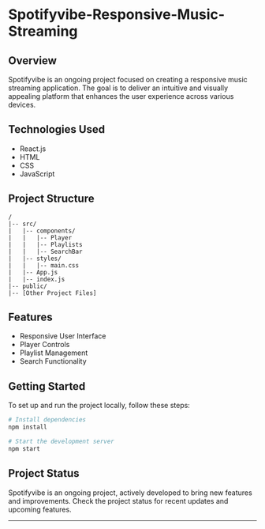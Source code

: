 # Spotifyvibe-Responsive-Music-Streaming

## Overview

Spotifyvibe is an ongoing project focused on creating a responsive music streaming application. The goal is to deliver an intuitive and visually appealing platform that enhances the user experience across various devices.

## Technologies Used

- React.js
- HTML
- CSS
- JavaScript

## Project Structure

```plaintext
/
|-- src/
|   |-- components/
|   |   |-- Player
|   |   |-- Playlists
|   |   |-- SearchBar
|   |-- styles/
|   |   |-- main.css
|   |-- App.js
|   |-- index.js
|-- public/
|-- [Other Project Files]
```

## Features

- Responsive User Interface
- Player Controls
- Playlist Management
- Search Functionality

## Getting Started

To set up and run the project locally, follow these steps:

```bash
# Install dependencies
npm install

# Start the development server
npm start
```

## Project Status

Spotifyvibe is an ongoing project, actively developed to bring new features and improvements. Check the project status for recent updates and upcoming features.


---
